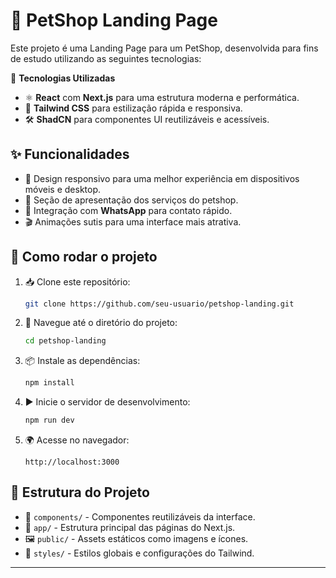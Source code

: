 # 🐶 PetShop Landing Page

Este projeto é uma Landing Page para um PetShop, desenvolvida para fins de estudo utilizando as seguintes tecnologias:

🚀 **Tecnologias Utilizadas**
- ⚛️ **React** com **Next.js** para uma estrutura moderna e performática.
- 🎨 **Tailwind CSS** para estilização rápida e responsiva.
- 🛠️ **ShadCN** para componentes UI reutilizáveis e acessíveis.

## ✨ Funcionalidades

- 📱 Design responsivo para uma melhor experiência em dispositivos móveis e desktop.
- 🐾 Seção de apresentação dos serviços do petshop.
- 💬 Integração com **WhatsApp** para contato rápido.
- 🎬 Animações sutis para uma interface mais atrativa.

## 🔧 Como rodar o projeto

1. 📥 Clone este repositório:
   ```bash
   git clone https://github.com/seu-usuario/petshop-landing.git
   ```
2. 📂 Navegue até o diretório do projeto:
   ```bash
   cd petshop-landing
   ```
3. 📦 Instale as dependências:
   ```bash
   npm install
   ```
4. ▶️ Inicie o servidor de desenvolvimento:
   ```bash
   npm run dev
   ```
5. 🌍 Acesse no navegador:
   ```
   http://localhost:3000
   ```

## 📂 Estrutura do Projeto

- 📁 `components/` - Componentes reutilizáveis da interface.
- 📄 `app/` - Estrutura principal das páginas do Next.js.
- 🖼️ `public/` - Assets estáticos como imagens e ícones.
- 🎨 `styles/` - Estilos globais e configurações do Tailwind.
---

